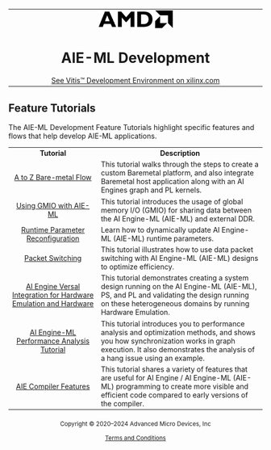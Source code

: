 <table class="sphinxhide" width="100%">
 <tr width="100%">
    <td align="center"><img src="https://raw.githubusercontent.com/Xilinx/Image-Collateral/main/xilinx-logo.png" width="30%"/><h1> AIE-ML Development </h1>
    <a href="https://www.xilinx.com/products/design-tools/vitis.html">See Vitis™ Development Environment on xilinx.com</br></a>
    </td>
 </tr>
</table>

## Feature Tutorials

The AIE-ML Development Feature Tutorials highlight specific features and flows that help develop AIE-ML applications.

 <table style="width:100%">
 <tr>
 <td width="35%" align="center"><b>Tutorial</b>
 <td width="65%" align="center"><b>Description</b>
 </tr>
 <tr>
 <td align="center"><a href="./01-aie_a_to_z/">A to Z Bare-metal Flow</a></td>
 <td>This tutorial walks through the steps to create a custom Baremetal platform, and also integrate Baremetal host application along with  an AI Engines graph and PL kernels.</td>
 </tr>
 <tr>
 <td align="center"><a href="./02-using-gmio/">Using GMIO with AIE-ML</a></td>
 <td>This tutorial introduces the usage of global memory I/O (GMIO) for sharing data between the AI Engine-ML (AIE-ML) and external DDR.</td>
 </tr>
 <tr>
 <td align="center"><a href="./03-rtp-reconfiguration/">Runtime Parameter Reconfiguration</a></td>
 <td>Learn how to dynamically update AI Engine-ML (AIE-ML) runtime parameters.</td>
 </tr>
 <tr>
 <td align="center"><a href="./04-packet-switching/">Packet Switching</a></td>
 <td>This tutorial illustrates how to use data packet switching with AI Engine-ML (AIE-ML) designs to optimize efficiency.</td>
 </tr>
 <tr>
 <td align="center"><a href="./05-AI-engine-versal-integration/">AI Engine Versal Integration for Hardware Emulation and Hardware</a></td>
 <td>This tutorial demonstrates creating a system design running on the AI Engine-ML (AIE-ML), PS, and PL and validating the design running on these heterogeneous domains by running Hardware Emulation.</td>
 </tr>
 <tr>
 <td align="center"><a href="./13-aie-ml-performance-analysis/">AI Engine-ML Performance Analysis Tutorial</a></td>
 <td> This tutorial introduces you to performance analysis and optimization methods, and shows you how synchronization works in graph execution. It also demonstrates the analysis of a hang issue using an example. </td>
 </tr>
 <tr>
 <td align="center"><a href="./20-aiecompiler-features/">AIE Compiler Features</a></td>
 <td>This tutorial shares a variety of features that are useful for AI Engine / AI Engine-ML (AIE-ML) programming to create more visible and efficient code compared to early versions of the compiler.</td>
 </tr> 
 </table>



<p class="sphinxhide" align="center"><sub>Copyright © 2020–2024 Advanced Micro Devices, Inc</sub></p>

<p class="sphinxhide" align="center"><sup><a href="https://www.amd.com/en/corporate/copyright">Terms and Conditions</a></sup></p>
